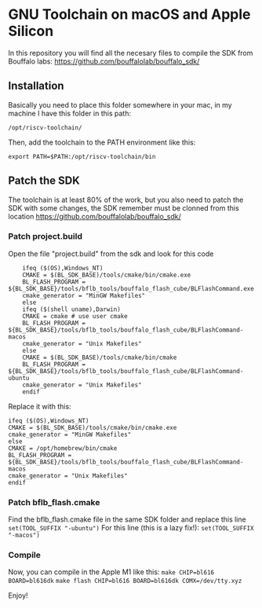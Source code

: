# GNU Toolchain on macOS and Apple Silicon

In this repository you will find all the necesary files to compile
the SDK from Bouffalo labs: https://github.com/bouffalolab/bouffalo_sdk/

## Installation
Basically you need to place this folder somewhere in your mac, in my machine I have this folder in this path:

`/opt/riscv-toolchain/`

Then, add the toolchain to the PATH environment like this:

`export PATH=$PATH:/opt/riscv-toolchain/bin`

## Patch the SDK
The toolchain is at least 80% of the work, but you also need to patch the SDK with some changes, the SDK remember must be clonned from this location https://github.com/bouffalolab/bouffalo_sdk/

### Patch project.build
Open the file "project.build" from the sdk and look for this code

        ifeq ($(OS),Windows_NT)
        CMAKE = $(BL_SDK_BASE)/tools/cmake/bin/cmake.exe
        BL_FLASH_PROGRAM = ${BL_SDK_BASE}/tools/bflb_tools/bouffalo_flash_cube/BLFlashCommand.exe
        cmake_generator = "MinGW Makefiles"
        else
    	ifeq ($(shell uname),Darwin)
    	CMAKE = cmake # use user cmake
    	BL_FLASH_PROGRAM = ${BL_SDK_BASE}/tools/bflb_tools/bouffalo_flash_cube/BLFlashCommand-macos
    	cmake_generator = "Unix Makefiles"
    	else
    	CMAKE = $(BL_SDK_BASE)/tools/cmake/bin/cmake
    	BL_FLASH_PROGRAM = ${BL_SDK_BASE}/tools/bflb_tools/bouffalo_flash_cube/BLFlashCommand-ubuntu
    	cmake_generator = "Unix Makefiles"
    	endif

    

	
Replace it with this:


    ifeq ($(OS),Windows_NT)
    CMAKE = $(BL_SDK_BASE)/tools/cmake/bin/cmake.exe
    cmake_generator = "MinGW Makefiles"
    else
    CMAKE = /opt/homebrew/bin/cmake
    BL_FLASH_PROGRAM = ${BL_SDK_BASE}/tools/bflb_tools/bouffalo_flash_cube/BLFlashCommand-macos
    cmake_generator = "Unix Makefiles"
    endif


### Patch bflb_flash.cmake

Find the bflb_flash.cmake file in the same SDK folder and replace this line
`set(TOOL_SUFFIX "-ubuntu")`
For this line (this is a lazy fix!):
`set(TOOL_SUFFIX "-macos")`


### Compile
Now, you can compile in the Apple M1 like this:
`make CHIP=bl616 BOARD=bl616dk`
`make flash CHIP=bl616 BOARD=bl616dk COMX=/dev/tty.xyz`

Enjoy!

